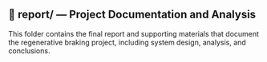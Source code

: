 ## 📁 report/ — Project Documentation and Analysis
This folder contains the final report and supporting materials that document the regenerative braking project, including system design, analysis, and conclusions.
